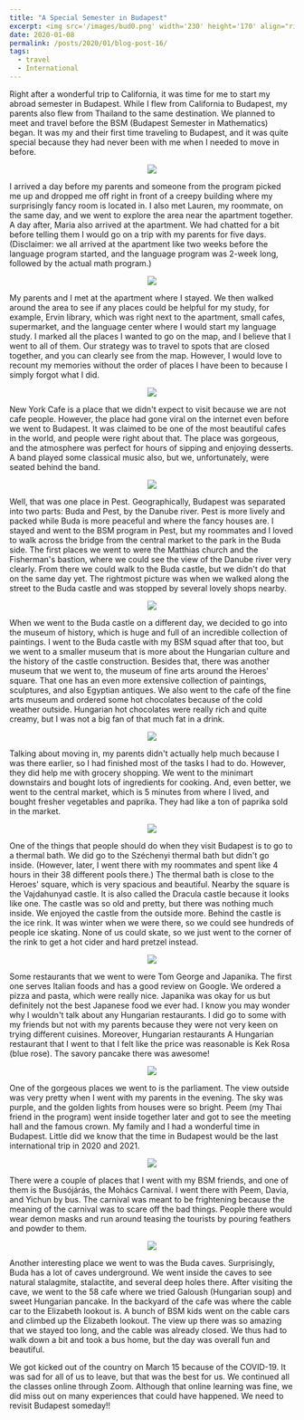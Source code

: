 ```yaml
---
title: "A Special Semester in Budapest"
excerpt: <img src='/images/bud0.png' width='230' height='170' align="right" hspace="20"> Right after a wonderful trip to California, it was time for me to start my abroad semester in Budapest. While I flew from California to Budapest, my parents also flew from Thailand to the same destination. We planned to meet and travel before the BSM (Budapest Semester in Mathematics) began. It was my and their first time traveling to Budapest, and it was quite special because they had never been with me when I needed to move in before. 
date: 2020-01-08
permalink: /posts/2020/01/blog-post-16/
tags:
  - travel
  - International
---
```


Right after a wonderful trip to California, it was time for me to start my abroad semester in Budapest. While I flew from California to Budapest, my parents also flew from Thailand to the same destination. We planned to meet and travel before the BSM (Budapest Semester in Mathematics) began. It was my and their first time traveling to Budapest, and it was quite special because they had never been with me when I needed to move in before. 

<p align="center">
  <img src="/images/bud0.png">
</p>

I arrived a day before my parents and someone from the program picked me up and dropped me off right in front of a creepy building where my surprisingly fancy room is located in. I also met Lauren, my roommate, on the same day, and we went to explore the area near the apartment together. A day after, Maria also arrived at the apartment. We had chatted for a bit before telling them I would go on a trip with my parents for five days. (Disclaimer: we all arrived at the apartment like two weeks before the language program started, and the language program was 2-week long, followed by the actual math program.)

<p align="center">
  <img src="/images/bud_map.png">
</p>

My parents and I met at the apartment where I stayed. We then walked around the area to see if any places could be helpful for my study, for example, Ervin library, which was right next to the apartment, small cafes, supermarket, and the language center where I would start my language study. I marked all the places I wanted to go on the map, and I believe that I went to all of them. Our strategy was to travel to spots that are closed together, and you can clearly see from the map. However, I would love to recount my memories without the order of places I have been to because I simply forgot what I did. 

<p align="center">
  <img src="/images/bud1.png">
</p>

New York Cafe is a place that we didn't expect to visit because we are not cafe people. However, the place had gone viral on the internet even before we went to Budapest. It was claimed to be one of the most beautiful cafes in the world, and people were right about that. The place was gorgeous, and the atmosphere was perfect for hours of sipping and enjoying desserts. A band played some classical music also, but we, unfortunately, were seated behind the band. 

<p align="center">
  <img src="/images/bud2.png">
</p>


Well, that was one place in Pest. Geographically, Budapest was separated into two parts: Buda and Pest, by the Danube river. Pest is more lively and packed while Buda is more peaceful and where the fancy houses are. I stayed and went to the BSM program in Pest, but my roommates and I loved to walk across the bridge from the central market to the park in the Buda side.  The first places we went to were the Matthias church and the Fisherman's bastion, where we could see the view of the Danube river very clearly. From there we could walk to the Buda castle, but we didn't do that on the same day yet. The rightmost picture was when we walked along the street to the Buda castle and was stopped by several lovely shops nearby.


<p align="center">
  <img src="/images/bud3.png">
</p>

When we went to the Buda castle on a different day, we decided to go into the museum of history, which is huge and full of an incredible collection of paintings. I went to the Buda castle with my BSM squad after that too, but we went to a smaller museum that is more about the Hungarian culture and the history of the castle construction. Besides that, there was another museum that we went to, the museum of fine arts around the Heroes' square. That one has an even more extensive collection of paintings, sculptures, and also Egyptian antiques. We also went to the cafe of the fine arts museum and ordered some hot chocolates because of the cold weather outside. Hungarian hot chocolates were really rich and quite creamy, but I was not a big fan of that much fat in a drink. 


<p align="center">
  <img src="/images/bud4.png">
</p>


Talking about moving in, my parents didn't actually help much because I was there earlier, so I had finished most of the tasks I had to do. However, they did help me with grocery shopping. We went to the minimart downstairs and bought lots of ingredients for cooking. And, even better, we went to the central market, which is 5 minutes from where I lived, and bought fresher vegetables and paprika. They had like a ton of paprika sold in the market. 

<p align="center">
  <img src="/images/bud5.png">
</p>

One of the things that people should do when they visit Budapest is to go to a thermal bath. We did go to the Széchenyi thermal bath but didn't go inside. (However, later, I went there with my roommates and spent like 4 hours in their 38 different pools there.) The thermal bath is close to the Heroes' square, which is very spacious and beautiful. Nearby the square is the Vajdahunyad castle. It is also called the Dracula castle because it looks like one. The castle was so old and pretty, but there was nothing much inside. We enjoyed the castle from the outside more. Behind the castle is the ice rink. It was winter when we were there, so we could see hundreds of people ice skating. None of us could skate, so we just went to the corner of the rink to get a hot cider and hard pretzel instead. 

<p align="center">
  <img src="/images/bud_8.png">
</p>


Some restaurants that we went to were Tom George and Japanika. The first one serves Italian foods and has a good review on Google. We ordered a pizza and pasta, which were really nice. Japanika was okay for us but definitely not the best Japanese food we ever had. I know you may wonder why I wouldn't talk about any Hungarian restaurants. I did go to some with my friends but not with my parents because they were not very keen on trying different cuisines. Moreover, Hungarian restaurants  A Hungarian restaurant that I went to that I felt like the price was reasonable is Kek Rosa (blue rose). The savory pancake there was awesome! 

<p align="center">
  <img src="/images/bud7.png">
</p>

One of the gorgeous places we went to is the parliament. The view outside was very pretty when I went with my parents in the evening. The sky was purple, and the golden lights from houses were so bright. Peem (my Thai friend in the program) went inside together later and got to see the meeting hall and the famous crown. My family and I had a wonderful time in Budapest. Little did we know that the time in Budapest would be the last international trip in 2020 and 2021. 


<p align="center">
  <img src="/images/bud_6.png">
</p>


There were a couple of places that I went with my BSM friends, and one of them is the Busójárás, the Mohács Carnival. I went there with Peem, Davia, and Yichun by bus. The carnival was meant to be frightening because the meaning of the carnival was to scare off the bad things. People there would wear demon masks and run around teasing the tourists by pouring feathers and powder to them. 


<p align="center">
  <img src="/images/bud9.png">
</p>

Another interesting place we went to was the Buda caves. Surprisingly, Buda has a lot of caves underground. We went inside the caves to see natural stalagmite, stalactite, and several deep holes there. After visiting the cave, we went to the 58 cafe where we tried Galoush (Hungarian soup) and sweet Hungarian pancake. In the backyard of the cafe was where the cable car to the Elizabeth lookout is. A bunch of BSM kids went on the cable cars and climbed up the Elizabeth lookout. The view up there was so amazing that we stayed too long, and the cable was already closed. We thus had to walk down a bit and took a bus home, but the day was overall fun and beautiful. 

We got kicked out of the country on March 15 because of the COVID-19. It was sad for all of us to leave, but that was the best for us. We continued all the classes online through Zoom. Although that online learning was fine, we did miss out on many experiences that could have happened. We need to revisit Budapest someday!! 






